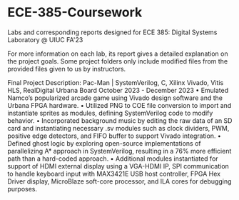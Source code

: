 # ECE-385-Coursework
Labs and corresponding reports designed for ECE 385: Digital Systems Laboratory @ UIUC FA'23

For more information on each lab, its report gives a detailed explanation on the project goals. Some project folders only include modified files from the provided files given to us by instructors.

Final Project Description:
Pac-Man | SystemVerilog, C, Xilinx Vivado, Vitis HLS, RealDigital Urbana Board 
October 2023 - December 2023
• Emulated Namco’s popularized arcade game using Vivado design software and the Urbana FPGA hardware.
• Utilized PNG to COE file conversion to import and instantiate sprites as modules, defining SystemVerilog code to modify
behavior.
• Incorporated background music by editing the raw data of an SD card and instantiating necessary .sv modules such as
clock dividers, PWM, positive edge detectors, and FIFO buffer to support Vivado integration.
• Defined ghost logic by exploring open-source implementations of parallelizing A* approach in SystemVerilog, resulting in
a 76% more efficient path than a hard-coded approach.
• Additional modules instantiated for support of HDMI external display using a VGA-HDMI IP, SPI communication to
handle keyboard input with MAX3421E USB host controller, FPGA Hex Driver display, MicroBlaze soft-core processor,
and ILA cores for debugging purposes.
